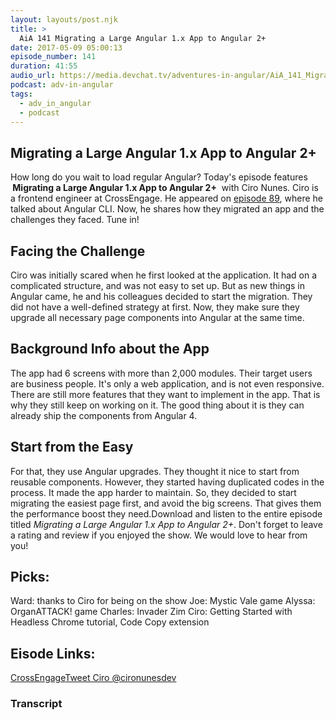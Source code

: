 ```yaml
---
layout: layouts/post.njk
title: >
  AiA 141 Migrating a Large Angular 1.x App to Angular 2+
date: 2017-05-09 05:00:13
episode_number: 141
duration: 41:55
audio_url: https://media.devchat.tv/adventures-in-angular/AiA_141_Migrating_a_Large_Angular_1_App_to_Angular_2.mp3
podcast: adv-in-angular
tags:
  - adv_in_angular
  - podcast
---
```


## Migrating a Large Angular 1.x App to Angular 2+

How long do you wait to load regular Angular? Today's episode features **&nbsp;Migrating a Large Angular 1.x App to Angular 2+** &nbsp;with&nbsp;Ciro Nunes. Ciro is a frontend engineer at CrossEngage. He appeared on [episode 89](https://devchat.tv/adv-in-angular/089-aia-angular-cli-with-ciro-nunes), where he talked about Angular CLI. Now, he shares how they migrated an app and the challenges they faced. Tune in!&nbsp;

## Facing the Challenge

Ciro was initially scared when he first looked at the application. It had on a complicated structure, and was not easy to set up. But as new things in Angular came, he and his colleagues decided to start the migration. They did not have a well-defined strategy at first. Now, they make sure they upgrade all necessary page components into Angular at the same time.

## Background Info about the App

The app had 6 screens with more than 2,000 modules. Their target users are business people. It's only a web application, and is not even responsive. There are still more features that they want to implement in the app. That is why they still keep on working on it. The good thing about it is they can already ship the components from Angular 4.

## Start from the Easy

For that, they use Angular upgrades. They thought it nice to start from reusable components. However, they started having duplicated codes in the process. It made the app harder to maintain. So,&nbsp;they decided to start migrating the easiest page first, and avoid the big screens. That gives them the performance boost they need.Download and listen to the entire episode titled _Migrating a Large Angular 1.x App to Angular 2+_. Don't forget to leave a rating and review if you enjoyed the show. We would love to hear from you!&nbsp;

## Picks:

Ward: thanks to Ciro for being on the show Joe: Mystic Vale game Alyssa: OrganATTACK! game Charles: Invader Zim Ciro: Getting Started with Headless Chrome tutorial, Code Copy extension

## Eisode Links:

[CrossEngage](https://www.crossengage.io/)[Tweet Ciro @cironunesdev](https://twitter.com/search?q=%40cironunesdev&src=typd&lang=en)

### Transcript
